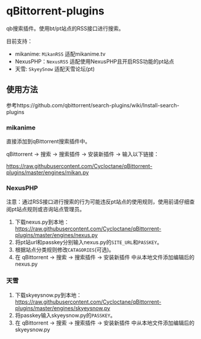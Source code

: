 # qBittorrent-plugins

qb搜索插件。使用bt/pt站点的RSS接口进行搜索。

目前支持：
- mikanime: `MikanRSS` 适配mikanime.tv
- NexusPHP：`NexusRSS` 适配使用NexusPHP且开启RSS功能的pt站点
- 天雪: `SkyeySnow` 适配天雪论坛(pt)

## 使用方法

参考https://github.com/qbittorrent/search-plugins/wiki/Install-search-plugins

### mikanime

直接添加到qBittorrent搜索插件中。

qBittorrent -> 搜索 -> 搜索插件 -> 安装新插件 -> 输入以下链接：

https://raw.githubusercontent.com/Cycloctane/qBittorrent-plugins/master/engines/mikan.py

### NexusPHP

注意：通过RSS接口进行搜索的行为可能违反pt站点的使用规则，使用前请仔细查阅pt站点规则或咨询站点管理员。

1. 下载nexus.py到本地：https://raw.githubusercontent.com/Cycloctane/qBittorrent-plugins/master/engines/nexus.py
2. 将pt站url和passkey分别输入nexus.py的`SITE_URL`和`PASSKEY`。
3. 根据站点分类规则修改`CATAGORIES`(可选)。
4. 在 qBittorrent -> 搜索 -> 搜索插件 -> 安装新插件 中从本地文件添加编辑后的nexus.py

### 天雪

1. 下载skyeysnow.py到本地：https://raw.githubusercontent.com/Cycloctane/qBittorrent-plugins/master/engines/skyeysnow.py
2. 将passkey输入skyeysnow.py的`PASSKEY`。
3. 在 qBittorrent -> 搜索 -> 搜索插件 -> 安装新插件 中从本地文件添加编辑后的skyeysnow.py
